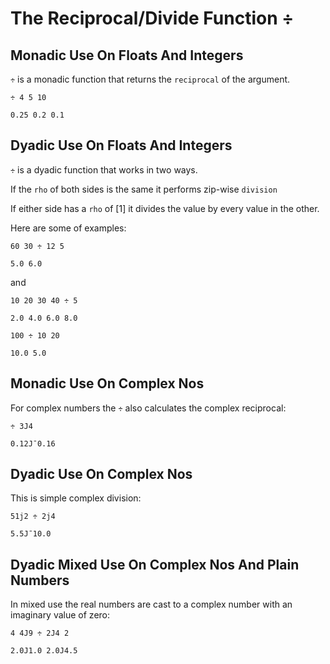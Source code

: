 # The Reciprocal/Divide Function ÷

## Monadic Use On Floats And Integers

`÷` is a monadic function that returns the `reciprocal` of the argument.

```pometo
÷ 4 5 10
```

```pometo_results
0.25 0.2 0.1
```

## Dyadic Use On Floats And Integers

`÷` is a dyadic function that works in two ways.

If the `rho` of both sides is the same it performs zip-wise `division`

If either side has a `rho` of [1] it divides the value by every value in the other.

Here are some of examples:

```pometo
60 30 ÷ 12 5
```

```pometo_results
5.0 6.0
```

and

```pometo
10 20 30 40 ÷ 5
```

```pometo_results
2.0 4.0 6.0 8.0
```

```pometo
100 ÷ 10 20
```

```pometo_results
10.0 5.0
```

## Monadic Use On Complex Nos

For complex numbers the `÷` also calculates the complex reciprocal:

```pometo
÷ 3J4
```

```pometo_results
0.12J¯0.16
```

## Dyadic Use On Complex Nos

This is simple complex division:

```pometo
51j2 ÷ 2j4
```

```pometo_results
5.5J¯10.0
```

## Dyadic Mixed Use On Complex Nos And Plain Numbers

In mixed use the real numbers are cast to a complex number with an imaginary value of zero:

```pometo
4 4J9 ÷ 2J4 2
```

```pometo_results
2.0J1.0 2.0J4.5
```